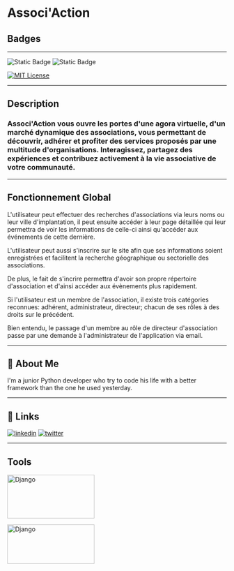 # Associ'Action

## Badges
---
![Static Badge](https://img.shields.io/badge/Status-tests_creation-green)
![Static Badge](https://img.shields.io/badge/Version-0.1.0-blue)

[![MIT License](https://img.shields.io/badge/License-MIT-green.svg)](https://choosealicense.com/licenses/mit/)

---
## Description

### Associ'Action vous ouvre les portes d'une agora virtuelle, d'un marché dynamique des associations, vous permettant de découvrir, adhérer et profiter des services proposés par une multitude d'organisations. Interagissez, partagez des expériences et contribuez activement à la vie associative de votre communauté.

---
## Fonctionnement Global

L'utilisateur peut effectuer des recherches d'associations via leurs noms ou leur ville d'implantation, il peut ensuite accéder à leur page détaillée qui leur permettra de voir les informations de celle-ci ainsi qu'accéder aux événements de cette dernière.

L'utilisateur peut aussi s'inscrire sur le site afin que ses informations soient enregistrées et facilitent la recherche géographique ou sectorielle des associations.

De plus, le fait de s'incrire permettra d'avoir son propre répertoire d'association et d'ainsi accéder aux évènements plus rapidement.

Si l'utilisateur est un membre de l'association, il existe trois catégories reconnues: adhérent, administrateur, directeur; chacun de ses rôles à des droits sur le précédent. 

Bien entendu, le passage d'un membre au rôle de directeur d'association passe par une demande à l'administrateur de l'application via email.


---
## 🚀 About Me
I'm a junior Python developer who try to code his life with a better framework than the one he used yesterday.

---
## 🔗 Links

[![linkedin](https://img.shields.io/badge/linkedin-0A66C2?style=for-the-badge&logo=linkedin&logoColor=white)](https://www.linkedin.com/in/quentin-faure-b818221b9/)
[![twitter](https://img.shields.io/badge/twitter-1DA1F2?style=for-the-badge&logo=twitter&logoColor=white)](https://twitter.com/Q_Faure/)

---
## Tools

<p align="top left">
  <img src="https://www.djangoproject.com/m/img/logos/django-logo-negative.svg" alt="Django" width="200" height="100">
</p>
<p align="top right">
  <img src="https://github.com/tus/official-images-docs/blob/master/mysql/logo.png?raw=true" alt="Django" width="200" height="90">
</p>